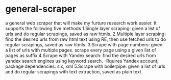 # general-scraper
a general web scraper that will make my furture research work easier.
It supports the following five methods
1.Single layer scraping: given a list of urls and do regular scrapings, saved as raw htmls.
2.Multiple layer scraping: find the desired urls from raw html text using RE, then use fetched urls to do regular
scrapings, saved as raw htmls.
3.Scrape with page numbers: given a list of urls with multiple pages. scrape every page using a given list of pages as suffix
4.Scrape with Yandex search: find the desired urls from yandex search engines using keyword search. 
-Rquires Yandex account; package dependencies: six, xml
5.Scrape with boilerpipe: given a list of urls and do regular scrapings with text extraction, saved as plain text
